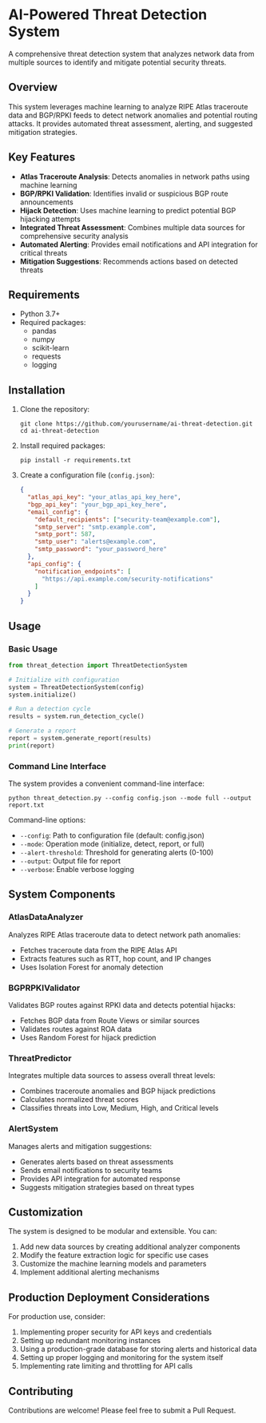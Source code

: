 # AI-Powered Threat Detection System

A comprehensive threat detection system that analyzes network data from multiple sources to identify and mitigate potential security threats.

## Overview

This system leverages machine learning to analyze RIPE Atlas traceroute data and BGP/RPKI feeds to detect network anomalies and potential routing attacks. It provides automated threat assessment, alerting, and suggested mitigation strategies.

## Key Features

- **Atlas Traceroute Analysis**: Detects anomalies in network paths using machine learning
- **BGP/RPKI Validation**: Identifies invalid or suspicious BGP route announcements
- **Hijack Detection**: Uses machine learning to predict potential BGP hijacking attempts
- **Integrated Threat Assessment**: Combines multiple data sources for comprehensive security analysis
- **Automated Alerting**: Provides email notifications and API integration for critical threats
- **Mitigation Suggestions**: Recommends actions based on detected threats

## Requirements

- Python 3.7+
- Required packages:
  - pandas
  - numpy
  - scikit-learn
  - requests
  - logging

## Installation

1. Clone the repository:
   ```
   git clone https://github.com/yourusername/ai-threat-detection.git
   cd ai-threat-detection
   ```

2. Install required packages:
   ```
   pip install -r requirements.txt
   ```

3. Create a configuration file (`config.json`):
   ```json
   {
     "atlas_api_key": "your_atlas_api_key_here",
     "bgp_api_key": "your_bgp_api_key_here",
     "email_config": {
       "default_recipients": ["security-team@example.com"],
       "smtp_server": "smtp.example.com",
       "smtp_port": 587,
       "smtp_user": "alerts@example.com",
       "smtp_password": "your_password_here"
     },
     "api_config": {
       "notification_endpoints": [
         "https://api.example.com/security-notifications"
       ]
     }
   }
   ```

## Usage

### Basic Usage

```python
from threat_detection import ThreatDetectionSystem

# Initialize with configuration
system = ThreatDetectionSystem(config)
system.initialize()

# Run a detection cycle
results = system.run_detection_cycle()

# Generate a report
report = system.generate_report(results)
print(report)
```

### Command Line Interface

The system provides a convenient command-line interface:

```
python threat_detection.py --config config.json --mode full --output report.txt
```

Command-line options:
- `--config`: Path to configuration file (default: config.json)
- `--mode`: Operation mode (initialize, detect, report, or full)
- `--alert-threshold`: Threshold for generating alerts (0-100)
- `--output`: Output file for report
- `--verbose`: Enable verbose logging

## System Components

### AtlasDataAnalyzer

Analyzes RIPE Atlas traceroute data to detect network path anomalies:
- Fetches traceroute data from the RIPE Atlas API
- Extracts features such as RTT, hop count, and IP changes
- Uses Isolation Forest for anomaly detection

### BGPRPKIValidator

Validates BGP routes against RPKI data and detects potential hijacks:
- Fetches BGP data from Route Views or similar sources
- Validates routes against ROA data
- Uses Random Forest for hijack prediction

### ThreatPredictor

Integrates multiple data sources to assess overall threat levels:
- Combines traceroute anomalies and BGP hijack predictions
- Calculates normalized threat scores
- Classifies threats into Low, Medium, High, and Critical levels

### AlertSystem

Manages alerts and mitigation suggestions:
- Generates alerts based on threat assessments
- Sends email notifications to security teams
- Provides API integration for automated response
- Suggests mitigation strategies based on threat types

## Customization

The system is designed to be modular and extensible. You can:

1. Add new data sources by creating additional analyzer components
2. Modify the feature extraction logic for specific use cases
3. Customize the machine learning models and parameters
4. Implement additional alerting mechanisms

## Production Deployment Considerations

For production use, consider:

1. Implementing proper security for API keys and credentials
2. Setting up redundant monitoring instances
3. Using a production-grade database for storing alerts and historical data
4. Setting up proper logging and monitoring for the system itself
5. Implementing rate limiting and throttling for API calls

## Contributing

Contributions are welcome! Please feel free to submit a Pull Request.